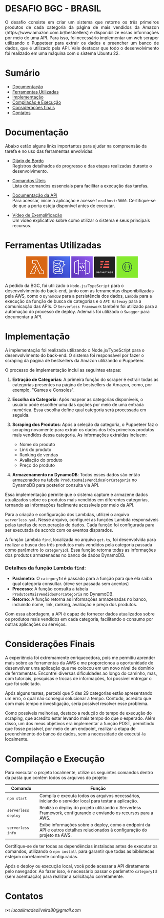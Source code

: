 # DESAFIO BGC - BRASIL

<p align="justify">
O desafio consiste em criar um sistema que retorne os três primeiros produtos de cada categoria da página de mais vendidos da Amazon (https://www.amazon.com.br/bestsellers) e disponibilize essas informações por meio de uma API. Para isso, foi necessário implementar um web scraper utilizando o Puppeteer para extrair os dados e preencher um banco de dados, que é utilizado pela API. Vale destacar que todo o desenvolvimento foi realizado em uma máquina com o sistema Ubuntu 22.
</p>

# Sumário

- [Documentação](#documentação)
- [Ferramentas Utilizadas](#ferramentas-utilizadas)
- [Implementação](#implementação)
- [Compilação e Execução](#compilação-e-execução)
- [Considerações finais](#considerações-finais)
- [Contatos](#contatos)


# Documentação

Abaixo estão alguns links importantes para ajudar na compreensão da tarefa e no uso das ferramentas envolvidas:

- [Diário de Bordo](https://docs.google.com/document/d/1eEM56RRZlDFTrcXQE7txQXtcWO5pzMAcksMEC3rvrUc/edit?usp=sharing)  
  Registros detalhados do progresso e das etapas realizadas durante o desenvolvimento.

- [Comandos Úteis](https://docs.google.com/document/d/1CZrg0useXKoIFeijGeDK3NSPSFtjZqvzzm9dakc9J_U/edit?usp=sharing)  
  Lista de comandos essenciais para facilitar a execução das tarefas.

- [Documentação da API](#)  
  Para acessar, inicie a aplicação e acesse `localhost:3000`. Certifique-se de que a porta esteja disponível antes de executar.

- [Vídeo de Exemplificação](https://youtu.be/H2q9ihlAzmo)  
  Um vídeo explicativo sobre como utilizar o sistema e seus principais recursos.


# Ferramentas Utilizadas

<p align="center">
  <img src="imgs/lambda.png" width="70" height="70">
  <img src="imgs/dynamo.png" width="70" height="70">
  <img src="imgs/apigateway.png" width="70" height="70">
  <img src="imgs/serverless.png" width="70" height="70">
  <img src="imgs/swagger.png" width="70" height="70">
</p>

A pedido da BGC, foi utilizado o `Node.js/TypeScript` para o desenvolvimento do back-end, junto com as ferramentas disponibilizadas pela AWS, como o `DynamoDB` para a persistência dos dados, `Lambda` para a execução da função de busca de categorias e o `API Gateway` para a comunicação das APIs. O `Serverless Framework` também foi utilizado para a automação do processo de deploy. Ademais foi utilizado o `Swagger` para documentar a API.

# Implementação

A implementação foi realizada utilizando o Node.js/TypeScript para o desenvolvimento do back-end. O sistema foi responsável por fazer o scraping da página de bestsellers da Amazon utilizando o Puppeteer.

O processo de implementação inclui as seguintes etapas:

1. **Extração de Categorias**: A primeira função do scraper é extrair todas as categorias presentes na página de bestsellers da Amazon, como, por exemplo, "Games e Consoles". 
   
2. **Escolha da Categoria**: Após mapear as categorias disponíveis, o usuário pode escolher uma das opções por meio de uma entrada numérica. Essa escolha define qual categoria será processada em seguida.

3. **Scraping dos Produtos**: Após a seleção da categoria, o Puppeteer faz o scraping novamente para extrair os dados dos três primeiros produtos mais vendidos dessa categoria. As informações extraídas incluem:
   - Nome do produto
   - Link do produto
   - Ranking de vendas
   - Avaliação do produto
   - Preço do produto

4. **Armazenamento no DynamoDB**: Todos esses dados são então armazenados na tabela `ProdutosMaisVendidosPorCategoria` no DynamoDB para posterior consulta via API.

Essa implementação permite que o sistema capture e armazene dados atualizados sobre os produtos mais vendidos em diferentes categorias, tornando as informações facilmente acessíveis por meio da API.

Para a criação e configuração dos Lambdas, utilizei o arquivo `serverless.yml`. Nesse arquivo, configurei as funções Lambda responsáveis pelas tarefas de recuperação de dados. Cada função foi configurada para ser executada de acordo com os eventos disparados.

A função Lambda `find`, localizada no arquivo `get.ts`, foi desenvolvida para realizar a busca dos três produtos mais vendidos pela categoria passada como parâmetro (o `categoryId`). Essa função retorna todas as informações dos produtos armazenadas no banco de dados DynamoDB.

### Detalhes da função Lambda `find`:
- **Parâmetro**: O `categoryId` é passado para a função para que ela saiba qual categoria consultar. (deve ser passada sem acentos)
- **Processo**: A função consulta a tabela `ProdutosMaisVendidosPorCategoria` no DynamoDB.
- **Retorno**: A função retorna as informações armazenadas no banco, incluindo nome, link, ranking, avaliação e preço dos produtos.

Com essa abordagem, a API é capaz de fornecer dados atualizados sobre os produtos mais vendidos em cada categoria, facilitando o consumo por outras aplicações ou serviços.

# Considerações Finais

A experiência foi extremamente enriquecedora, pois me permitiu aprender mais sobre as ferramentas da AWS e me proporcionou a oportunidade de desenvolver uma aplicação que me colocou em um novo nível de domínio de ferramentas. Encontrei diversas dificuldades ao longo do caminho, mas, com tutoriais, pesquisas e trocas de informações, foi possível entregar o que foi solicitado.

Após alguns testes, percebi que 5 das 29 categorias estão apresentando um erro, o qual não consegui solucionar a tempo. Contudo, acredito que com mais tempo e investigação, seria possível resolver esse problema.

Como possíveis melhorias, destaco a redução do tempo de execução do scraping, que acredito estar levando mais tempo do que o esperado. Além disso, um dos meus objetivos era implementar a função POST, permitindo que fosse possível, por meio de um endpoint, realizar a etapa de preenchimento do banco de dados, sem a necessidade de executá-la localmente.

# Compilação e Execução

Para executar o projeto localmente, utilize os seguintes comandos dentro da pasta que contém todos os arquivos do projeto:

| Comando                | Função                                                                                           |                    
| ---------------------- | ------------------------------------------------------------------------------------------------- |
| `npm start`            | Compila e executa todos os arquivos necessários, iniciando o servidor local para testar a aplicação. |
| `serverless deploy`    | Realiza o deploy do projeto utilizando o Serverless Framework, configurando e enviando os recursos para a AWS. |
| `serverless info`      | Exibe informações sobre o deploy, como o endpoint da API e outros detalhes relacionados à configuração do projeto na AWS. |

Certifique-se de ter todas as dependências instaladas antes de executar os comandos, utilizando o `npm install` para garantir que todas as bibliotecas estejam corretamente configuradas.

Após o deploy ou execução local, você pode acessar a API diretamente pelo navegador. Ao fazer isso, é necessário passar o parâmetro `categoryId` (sem acentuação) para realizar a solicitação corretamente.

# Contatos
<a>
✉️ <i>lucaslimadeoliveira80@gmail.com</i><br>
</a>
